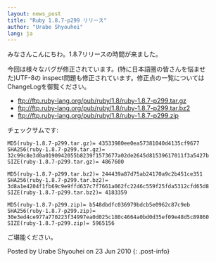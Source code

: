```yaml
---
layout: news_post
title: "Ruby 1.8.7-p299 リリース"
author: "Urabe Shyouhei"
lang: ja
---
```


みなさんこんにちわ。1.8.7リリースの時間が来ました。

今回は様々なバグが修正されています。(特に日本語圏の皆さんを悩ませた)UTF-8の
inspect問題も修正されています。修正点の一覧についてはChangeLogを御覧ください。

* ftp://ftp.ruby-lang.org/pub/ruby/1.8/ruby-1.8.7-p299.tar.gz
* ftp://ftp.ruby-lang.org/pub/ruby/1.8/ruby-1.8.7-p299.tar.bz2
* ftp://ftp.ruby-lang.org/pub/ruby/1.8/ruby-1.8.7-p299.zip

チェックサムです:

    MD5(ruby-1.8.7-p299.tar.gz)= 43533980ee0ea57381040d4135cf9677
    SHA256(ruby-1.8.7-p299.tar.gz)= 32c99c8e3d0a0190942055b8239f1573677a02de2645d81539617011f3a5427b
    SIZE(ruby-1.8.7-p299.tar.gz)= 4867600
    
    MD5(ruby-1.8.7-p299.tar.bz2)= 244439a87d75ab24170a9c2b451ce351
    SHA256(ruby-1.8.7-p299.tar.bz2)= 3d8a1e4204f1fb69c9e9ffd637c7f7661a062fc2246c559f25fda5312cfd65d8
    SIZE(ruby-1.8.7-p299.tar.bz2)= 4183359
    
    MD5(ruby-1.8.7-p299.zip)= b548dbdfc036979bdcb5e0962c87c9eb
    SHA256(ruby-1.8.7-p299.zip)= 30e3ed4ce977a770223f34997ea0d025c180c4664a0bd0d35ef09e48d5c89860
    SIZE(ruby-1.8.7-p299.zip)= 5965156

ご堪能ください。

Posted by Urabe Shyouhei on 23 Jun 2010
{: .post-info}

